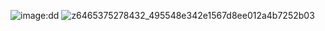 ![image](https://github.com/user-attachments/assets/a9c2aef9-9951-4cb2-9c53-df6b1c5f78a0):dd
![z6465375278432_495548e342e1567d8ee012a4b7252b03](https://github.com/user-attachments/assets/2b9a9e91-922e-47e4-a545-0539bca5e05a)
